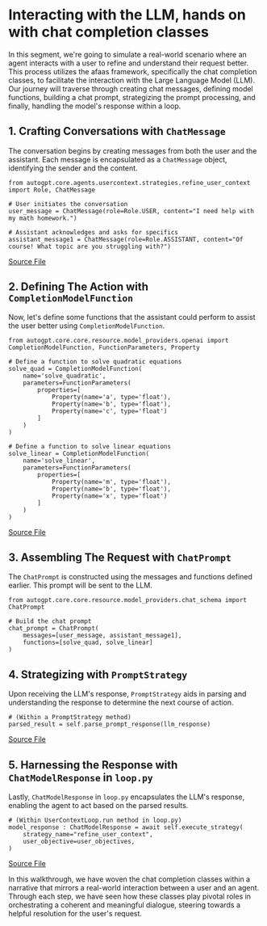 # Interacting with the LLM, hands on with chat completion classes

In this segment, we're going to simulate a real-world scenario where an agent interacts with a user to refine and understand their request better. This process utilizes the afaas framework, specifically the chat completion classes, to facilitate the interaction with the Large Language Model (LLM). Our journey will traverse through creating chat messages, defining model functions, building a chat prompt, strategizing the prompt processing, and finally, handling the model's response within a loop.

## 1. Crafting Conversations with `ChatMessage`

The conversation begins by creating messages from both the user and the assistant. Each message is encapsulated as a `ChatMessage` object, identifying the sender and the content.

```
from autogpt.core.agents.usercontext.strategies.refine_user_context import Role, ChatMessage

# User initiates the conversation
user_message = ChatMessage(role=Role.USER, content="I need help with my math homework.")

# Assistant acknowledges and asks for specifics
assistant_message1 = ChatMessage(role=Role.ASSISTANT, content="Of course! What topic are you struggling with?")
```
[Source File](https://github.com/ph-ausseil/afaas/blob/first-agent-tutorial/autogpts/autogpt/autogpt/core/agents/usercontext/strategies/refine_user_context.py)

## 2. Defining The Action with `CompletionModelFunction`

Now, let's define some functions that the assistant could perform to assist the user better using `CompletionModelFunction`.

```
from autogpt.core.core.resource.model_providers.openai import CompletionModelFunction, FunctionParameters, Property

# Define a function to solve quadratic equations
solve_quad = CompletionModelFunction(
    name='solve_quadratic',
    parameters=FunctionParameters(
        properties=[
            Property(name='a', type='float'),
            Property(name='b', type='float'),
            Property(name='c', type='float')
        ]
    )
)

# Define a function to solve linear equations
solve_linear = CompletionModelFunction(
    name='solve_linear',
    parameters=FunctionParameters(
        properties=[
            Property(name='m', type='float'),
            Property(name='b', type='float'),
            Property(name='x', type='float')
        ]
    )
)
```
[Source File](https://github.com/ph-ausseil/afaas/blob/first-agent-tutorial/autogpts/autogpt/autogpt/core/core/resource/model_providers/openai.py)

## 3. Assembling The Request with `ChatPrompt`

The `ChatPrompt` is constructed using the messages and functions defined earlier. This prompt will be sent to the LLM.

```
from autogpt.core.core.resource.model_providers.chat_schema import ChatPrompt

# Build the chat prompt
chat_prompt = ChatPrompt(
    messages=[user_message, assistant_message1],
    functions=[solve_quad, solve_linear]
)
```

## 4. Strategizing with `PromptStrategy`

Upon receiving the LLM's response, `PromptStrategy` aids in parsing and understanding the response to determine the next course of action.

```
# (Within a PromptStrategy method)
parsed_result = self.parse_prompt_response(llm_response)
```
[Source File](https://github.com/ph-ausseil/afaas/blob/first-agent-tutorial/autogpts/autogpt/autogpt/core/agents/usercontext/strategies/refine_user_context.py)

## 5. Harnessing the Response with `ChatModelResponse` in `loop.py`

Lastly, `ChatModelResponse` in `loop.py` encapsulates the LLM's response, enabling the agent to act based on the parsed results.

```
# (Within UserContextLoop.run method in loop.py)
model_response : ChatModelResponse = await self.execute_strategy(
    strategy_name="refine_user_context",
    user_objective=user_objectives,
)
```
[Source File](https://raw.githubusercontent.com/ph-ausseil/afaas/first-agent-tutorial/autogpts/autogpt/autogpt/core/agents/usercontext/loop.py)

In this walkthrough, we have woven the chat completion classes within a narrative that mirrors a real-world interaction between a user and an agent. Through each step, we have seen how these classes play pivotal roles in orchestrating a coherent and meaningful dialogue, steering towards a helpful resolution for the user's request.
